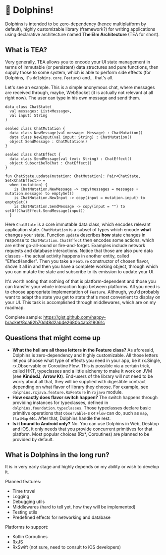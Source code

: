 # 🐬 Dolphins!
Dolphins is intended to be zero-dependency (hence multiplatform by default), highly customizable library (framework?)
for writing applications using declarative architecture named **The Elm Architecture** (TEA for short).

## What is TEA?
Very generally, TEA allows you to encode your UI state management in terms of immutable (or persistent) data structures and pure functions, then supply those to some system, which is able to perform side effects (for Dolphins, it's `dolphins.core.Feature`) and... that's all.

Let's see an example. This is a simple anonymous chat, where messages are received through, maybe, WebSocket (it is actually not relevant at all right now). The user can type in his own message and send them.
```
data class ChatState(
  val messages: List<Message>,
  val input: String
)

sealed class ChatMutation {
  data class NewMessage(val message: Message) : ChatMutation()
  data class NewInput(val input: String) : ChatMutation()
  object SendMessage : ChatMutation()
}

sealed class ChatEffect {
  data class SendMessage(val text: String) : ChatEffect()
  object SubscribeToChat : ChatEffect()
}

fun ChatState.update(mutation: ChatMutation): Pair<ChatState, Set<ChatEffect>> =
  when (mutation) {
    is ChatMutation.NewMessage -> copy(messages = messages + mutation.message) to emptySet()
    is ChatMutation.NewInput -> copy(input = mutation.input) to emptySet()
    is ChatMutation.SendMessage -> copy(input = "") to setOf(ChatEffect.SendMessage(input))
  }
```
Here `ChatState` is a core immutable data class, which encodes relevant application state. `ChatMutation` is a subset of types which encode **what** changes your state. Function `update` describes **how** state changes in response to `ChatMutation`. `ChatEffect` then encodes some actions, which are either go-all-round or fire-and-forget. Examples include network requests and database interactions. Notice that those are also pure data classes - the actual activity happens in another entity, called "EffectHandler".
Then you take a `Feature` constructor of chosen flavor, shove it all in and then you have a complete working object, through which you can mutate the state and subscribe to its emission to update your UI.

It's worth noting that nothing of that is platform-dependent and those you can transfer your whole interaction logic between platforms. All you need is to choose appropriate implementation of `Feature`. Although, you'd probably want to adapt the state you get to state that's most convenient to display on your UI. This task is accomplished through middlewares, which are on my roadmap.

Complete sample: https://gist.github.com/happy-bracket/8ca92b70d48d2ab4e2680b4ab318061c

## Questions that might come up
- **What the hell are all those letters in the Feature class?**
As aforesaid, Dolphins is zero-dependency and highly customizable. All those letters let you choose what type of effects you need in your app, be it rx.Single, rx.Observable or Coroutine Flow. This is possible via a certain trick, called HKT, typeclasses and a little
alchemy to make it work on JVM (see **KindedJ**, **Arrow Kt**). End-users of the library will not need to be worry about all that, they will be supplied with digestible contract depending on what flavor of library they choose. For example, see `dolphins.rxjava.feature.RxFeature` in `rxjava` module.
- **How exactly does flavor switch happen?**
The switch happens through providing instances for typeclasses, defined in `dolphins.foundation.typeclasses`. Those typeclasses declare basic
primitive operations that `Observable`-s or `Flow` can do, such as `map`, `flatMap` etc. After that, Dolphins handle the rest.
- **Is it bound to Android only?**
No. You can use Dolphins in Web, Desktop and iOS, it only needs that you provide concurrent primitives for that platform.
Most popular choices (Rx*, Coroutines) are planned to be provided by default.

## What is Dolphins in the long run?
It is in very early stage and highly depends on my ability or wish to develop it.

Planned features:
- Time travel
- Logging
- Debugging utils
- Middlewares (hard to tell yet, how they will be implemented)
- Testing utils
- Predefined effects for networking and database

Platforms to support:
- Kotlin Coroutines
- RxJS
- RxSwift (not sure, need to consult to iOS developers)
